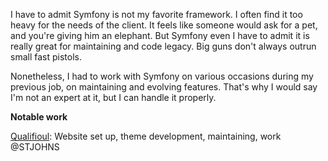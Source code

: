 I have to admit Symfony is not my favorite framework. I often find it too heavy for the needs of the client. It feels like someone would ask for a pet, and you're giving him an elephant. But Symfony even I have to admit it is really great for maintaining and code legacy. Big guns don't always outrun small fast pistols.

Nonetheless, I had to work with Symfony on various occasions during my previous job, on maintaining and evolving features. That's why I would say I'm not an expert at it, but I can handle it properly.


**Notable work**

[Qualifioul](http://distributeur-qualifioul.com/): Website set up, theme development, maintaining, work @STJOHNS
